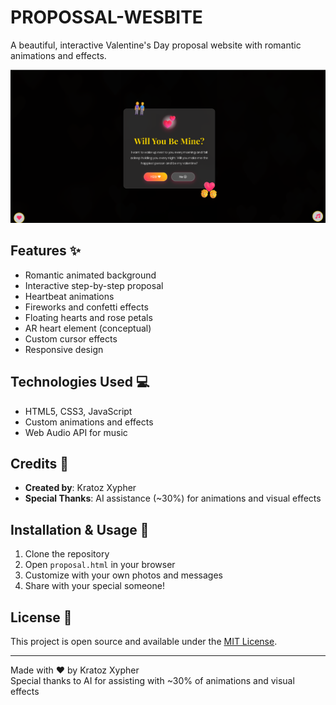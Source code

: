 ﻿# PROPOSSAL-WESBITE


A beautiful, interactive Valentine's Day proposal website with romantic animations and effects.

![Proposal Screenshot](preview.png)

## Features ✨
- Romantic animated background
- Interactive step-by-step proposal
- Heartbeat animations
- Fireworks and confetti effects
- Floating hearts and rose petals
- AR heart element (conceptual)
- Custom cursor effects
- Responsive design

## Technologies Used 💻
- HTML5, CSS3, JavaScript
- Custom animations and effects
- Web Audio API for music

## Credits 🙏
- **Created by**: Kratoz Xypher
- **Special Thanks**: AI assistance (~30%) for animations and visual effects

## Installation & Usage 🚀
1. Clone the repository
2. Open `proposal.html` in your browser
3. Customize with your own photos and messages
4. Share with your special someone!

## License 📄
This project is open source and available under the [MIT License](LICENSE).

---

Made with ❤️ by Kratoz Xypher  
Special thanks to AI for assisting with ~30% of animations and visual effects
